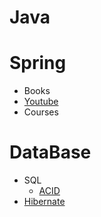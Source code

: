 # Java

# Spring
  * Books
  * [Youtube](./Spring/youtube/ReadMe.md)
  * Courses

# DataBase

* SQL
  * [ACID](https://habr.com/ru/articles/555920/)
* [Hibernate](./DataBase/Hibernate/ReadMe.md)